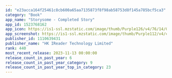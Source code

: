```yaml
---
id: "e23acca164f25461c8cb600a65aa7135873f8f98ab58753d8f145a785bcf5ca3"
category: "Book"
app_name: "Storysome - Completed Story"
app_id: 1523768162
app_icon: https://is1-ssl.mzstatic.com/image/thumb/Purple126/v4/76/14/04/761404e5-eb4d-6cbd-6d98-e61c33248286/AppIcon-0-0-1x_U007emarketing-0-0-0-10-0-0-sRGB-0-0-0-GLES2_U002c0-512MB-85-220-0-0.png/1024x1024bb.png
app_screenshot: https://is1-ssl.mzstatic.com/image/thumb/Purple112/v4/c8/15/a0/c815a021-4415-1159-4185-e18eb7150b87/cd433bd3-e0e2-4cdb-bcc7-8e66d2088dac__U947b_U8fab_Ue1e201.jpg/1242x2688bb.png
publisher_id: 1110639431
publisher_name: "HK IReader Technology Limited"
rank: 440
most_recent_release: 2023-11-13 00:00:00
release_count_in_past_year: 6
release_count_in_past_year_category: 9
release_count_in_past_year_top_in_category: 23
---
```

